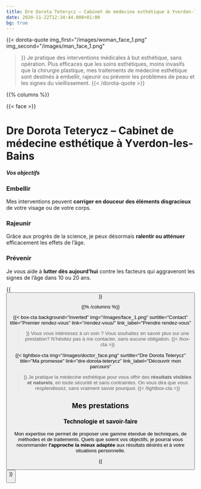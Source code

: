 ```yaml
---
title: Dre Dorota Teterycz – Cabinet de médecine esthétique à Yverdon-les-Bains
date: 2020-11-22T12:34:44.000+01:00
bg: true
---
```

{{< dorota-quote
img_first="/images/woman_face_1.png"
img_second="/images/man_face_1.png"
>}}
Je pratique des interventions médicales à but esthétique, sans opération. Plus efficaces que les soins esthétiques, moins invasifs que la chirurgie plastique, mes traitements de médecine esthétique sont destinés à embellir, rajeunir ou prévenir les problèmes de peau et les signes du vieillissement.
{{< /dorota-quote >}}



{{% columns %}}

{{< face >}}

# Dre Dorota Teterycz – Cabinet de médecine esthétique à Yverdon-les-Bains

##### Vos objectifs

### Embellir

Mes interventions peuvent **corriger en douceur des éléments disgracieux** de votre visage ou de votre corps.

### Rajeunir

Grâce aux progrès de la science, je peux désormais **ralentir ou atténuer** efficacement les effets de l’âge.

### Prévenir

Je vous aide à **lutter dès aujourd’hui** contre les facteurs qui aggraveront les signes de l’âge dans 10 ou 20 ans.

{{<button href="objectifs" name="Définir vos objectifs" >}}

{{% /columns %}}

{{< box-cta
background="inverted"
img="/images/face_1.png"
surtitle="Contact"
title="Premier rendez-vous"
link="/rendez-vous/"
link_label="Prendre rendez-vous"
>}} Vous vous intéressez à un soin ? Vous souhaitez en savoir plus sur une prestation? N’hésitez pas à me contacter, sans aucune obligation. {{< /box-cta >}}

{{< lightbox-cta
img="/images/doctor_face.png"
surtitle="Dre Dorota Teterycz"
title="Ma promesse"
link="dre-dorota-teterycz"
link_label="Découvrir mon parcours"
>}}
Je pratique la médecine esthétique pour vous offrir des <strong>résultats visibles et naturels</strong>, en toute sécurité et sans contraintes. On vous dira que vous resplendissez, sans vraiment savoir pourquoi.
{{< /lightbox-cta >}}


## Mes prestations

### Technologie et savoir-faire

Mon expertise me permet de proposer une gamme étendue de techniques, de méthodes et de traitements. Quels que soient vos objectifs, je pourrai vous recommander **l'approche la mieux adaptée** aux résultats désirés et à votre situations personnelle.


{{<button href="prestations" name="Découvrir mes prestations" >}}
